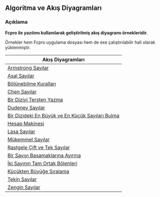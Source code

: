 ## Algoritma ve Akış Diyagramları

### Açıklama
**Fcpro ile yazılımı kullanılarak geliştirilmiş akış diyagramı örnekleridir.**

Örnekler hem Fcpro uygulama dosyası hem de exe çalıştırılabilir hali olarak yüklenmiştir.


| Akış Diyagramları  |
| ------------- | 
| [Armstrong Sayılar](https://github.com/mustafadalga/akis-diyagramlari/tree/master/ArmStrongSayilar)  |
| [Asal Sayılar](https://github.com/mustafadalga/akis-diyagramlari/tree/master/AsalSayilar)  |
| [Bölünebilme Kuralları](https://github.com/mustafadalga/akis-diyagramlari/tree/master/BolunebilmeKurallari)  |
| [Chen Sayılar](https://github.com/mustafadalga/akis-diyagramlari/tree/master/ChenSayilar)  |
| [Bir Diziyi Tersten Yazma](https://github.com/mustafadalga/akis-diyagramlari/tree/master/DiziTerstenYazma)  |
| [Dudeney  Sayılar](https://github.com/mustafadalga/akis-diyagramlari/tree/master/DudeneySayilar)  |
| [Bir Dizideki En Büyük ve En Küçük Sayıları Bulma](https://github.com/mustafadalga/akis-diyagramlari/tree/master/EnKucukBuyukSayilar)  | [Fibonacci Dizileri](hhttps://github.com/mustafadalga/akis-diyagramlari/tree/master/FibonacciDizileri)  |
| [Hesap Makinesi](https://github.com/mustafadalga/akis-diyagramlari/tree/master/HesapMakinesi)  |
| [Lasa Sayılar](https://github.com/mustafadalga/akis-diyagramlari/tree/master/LasaSayilar)  |
| [Mükemmel Sayılar](https://github.com/mustafadalga/akis-diyagramlari/tree/master/MukemmelSayilar)  |
| [Rastgele Çift ve Tek Sayılar](https://github.com/mustafadalga/akis-diyagramlari/tree/master/RandomTekCiftSayilar)  |
| [Bir Sayıyı Basamaklarına Ayırma](https://github.com/mustafadalga/akis-diyagramlari/tree/master/SayiBasamaklarinaAyirma)  |
| [İki Sayının Tam Ortak Bölenleri](https://github.com/mustafadalga/akis-diyagramlari/tree/master/SayiOrtakBolenler)  |
| [Küçükten Büyüğe Sıralama](https://github.com/mustafadalga/akis-diyagramlari/tree/master/SayiSiralama)  |
| [Tekin Sayılar](https://github.com/mustafadalga/akis-diyagramlari/tree/master/TekinSayi)  |
| [Zengin Sayılar](https://github.com/mustafadalga/akis-diyagramlari/tree/master/ZenginSayilar)  |
